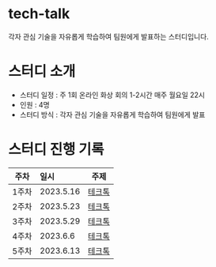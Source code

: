 # tech-talk
각자 관심 기술을 자유롭게 학습하여 팀원에게 발표하는 스터디입니다.

# 스터디 소개
- 스터디 일정 : 주 1회 온라인 화상 회의 1-2시간 매주 월요일 22시
- 인원 : 4명
- 스터디 방식 : 각자 관심 기술을 자유롭게 학습하여 팀원에게 발표
    
# 스터디 진행 기록
|주차|일시|주제|
|:---:|:---|:---:|
|1주차|2023.5.16|[테크톡](https://github.com/happy-developers/tech-talk/issues/1)  
|2주차|2023.5.23|[테크톡](https://github.com/happy-developers/tech-talk/issues/4)
|3주차|2023.5.29|[테크톡](https://github.com/happy-developers/tech-talk/issues/6)
|4주차|2023.6.6|[테크톡](https://github.com/happy-developers/tech-talk/issues/9)
|5주차|2023.6.13|[테크톡](https://github.com/happy-developers/tech-talk/issues/10)
